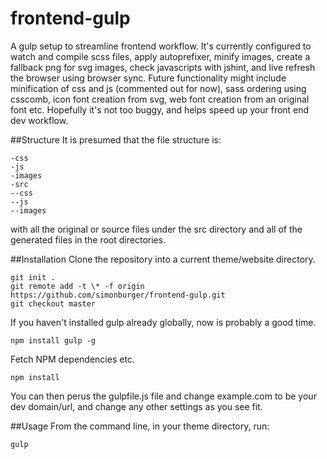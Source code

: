 frontend-gulp
=============

A gulp setup to streamline frontend workflow. It's currently configured to watch and compile scss files, apply autoprefixer, minify images, create a fallback png for svg images, check javascripts with jshint, and live refresh the browser using browser sync.
Future functionality might include minification of css and js (commented out for now), sass ordering using csscomb, icon font creation from svg, web font creation from an original font etc.
Hopefully it's not too buggy, and helps speed up your front end dev workflow.

##Structure
It is presumed that the file structure is:
```
-css
-js
-images
-src
--css
--js
--images
```
with all the original or source files under the src directory and all of the generated files in the root directories.

##Installation
Clone the repository into a current theme/website directory.
```
git init .
git remote add -t \* -f origin https://github.com/simonburger/frontend-gulp.git
git checkout master

```

If you haven't installed gulp already globally, now is probably a good time.
```
npm install gulp -g
```

Fetch NPM dependencies etc.
```
npm install
```

You can then perus the gulpfile.js file and change example.com to be your dev domain/url, and change any other settings as you see fit.

##Usage
From the command line, in your theme directory, run:
```
gulp
```
